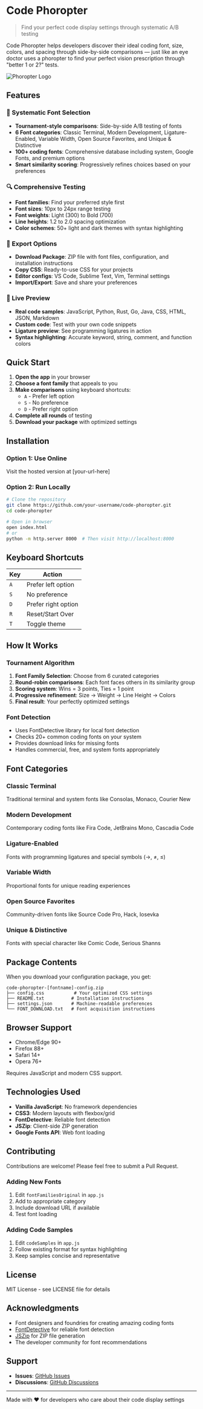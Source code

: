 # Code Phoropter

> Find your perfect code display settings through systematic A/B testing

Code Phoropter helps developers discover their ideal coding font, size, colors, and spacing through side-by-side comparisons — just like an eye doctor uses a phoropter to find your perfect vision prescription through "better 1 or 2?" tests.

![Phoropter Logo](b00e6c8f-2ff0-47b9-a833-bd9fab5fa2a4.png)

## Features

### 🎯 Systematic Font Selection
- **Tournament-style comparisons**: Side-by-side A/B testing of fonts
- **6 Font categories**: Classic Terminal, Modern Development, Ligature-Enabled, Variable Width, Open Source Favorites, and Unique & Distinctive
- **100+ coding fonts**: Comprehensive database including system, Google Fonts, and premium options
- **Smart similarity scoring**: Progressively refines choices based on your preferences

### 🔍 Comprehensive Testing
- **Font families**: Find your preferred style first
- **Font sizes**: 10px to 24px range testing
- **Font weights**: Light (300) to Bold (700)
- **Line heights**: 1.2 to 2.0 spacing optimization
- **Color schemes**: 50+ light and dark themes with syntax highlighting

### 💾 Export Options
- **Download Package**: ZIP file with font files, configuration, and installation instructions
- **Copy CSS**: Ready-to-use CSS for your projects
- **Editor configs**: VS Code, Sublime Text, Vim, Terminal settings
- **Import/Export**: Save and share your preferences

### 🎨 Live Preview
- **Real code samples**: JavaScript, Python, Rust, Go, Java, CSS, HTML, JSON, Markdown
- **Custom code**: Test with your own code snippets
- **Ligature preview**: See programming ligatures in action
- **Syntax highlighting**: Accurate keyword, string, comment, and function colors

## Quick Start

1. **Open the app** in your browser
2. **Choose a font family** that appeals to you
3. **Make comparisons** using keyboard shortcuts:
   - `A` - Prefer left option
   - `S` - No preference
   - `D` - Prefer right option
4. **Complete all rounds** of testing
5. **Download your package** with optimized settings

## Installation

### Option 1: Use Online
Visit the hosted version at [your-url-here]

### Option 2: Run Locally
```bash
# Clone the repository
git clone https://github.com/your-username/code-phoropter.git
cd code-phoropter

# Open in browser
open index.html
# or
python -m http.server 8000  # Then visit http://localhost:8000
```

## Keyboard Shortcuts

| Key | Action |
|-----|--------|
| `A` | Prefer left option |
| `S` | No preference |  
| `D` | Prefer right option |
| `R` | Reset/Start Over |
| `T` | Toggle theme |

## How It Works

### Tournament Algorithm
1. **Font Family Selection**: Choose from 6 curated categories
2. **Round-robin comparisons**: Each font faces others in its similarity group
3. **Scoring system**: Wins = 3 points, Ties = 1 point
4. **Progressive refinement**: Size → Weight → Line Height → Colors
5. **Final result**: Your perfectly optimized settings

### Font Detection
- Uses FontDetective library for local font detection
- Checks 20+ common coding fonts on your system
- Provides download links for missing fonts
- Handles commercial, free, and system fonts appropriately

## Font Categories

### Classic Terminal
Traditional terminal and system fonts like Consolas, Monaco, Courier New

### Modern Development  
Contemporary coding fonts like Fira Code, JetBrains Mono, Cascadia Code

### Ligature-Enabled
Fonts with programming ligatures and special symbols (→, ≠, ≤)

### Variable Width
Proportional fonts for unique reading experiences

### Open Source Favorites
Community-driven fonts like Source Code Pro, Hack, Iosevka

### Unique & Distinctive
Fonts with special character like Comic Code, Serious Shanns

## Package Contents

When you download your configuration package, you get:

```
code-phoropter-[fontname]-config.zip
├── config.css           # Your optimized CSS settings
├── README.txt          # Installation instructions
├── settings.json       # Machine-readable preferences
└── FONT_DOWNLOAD.txt   # Font acquisition instructions
```

## Browser Support

- Chrome/Edge 90+
- Firefox 88+
- Safari 14+
- Opera 76+

Requires JavaScript and modern CSS support.

## Technologies Used

- **Vanilla JavaScript**: No framework dependencies
- **CSS3**: Modern layouts with flexbox/grid
- **FontDetective**: Reliable font detection
- **JSZip**: Client-side ZIP generation
- **Google Fonts API**: Web font loading

## Contributing

Contributions are welcome! Please feel free to submit a Pull Request.

### Adding New Fonts
1. Edit `fontFamiliesOriginal` in `app.js`
2. Add to appropriate category
3. Include download URL if available
4. Test font loading

### Adding Code Samples
1. Edit `codeSamples` in `app.js`
2. Follow existing format for syntax highlighting
3. Keep samples concise and representative

## License

MIT License - see LICENSE file for details

## Acknowledgments

- Font designers and foundries for creating amazing coding fonts
- [FontDetective](https://github.com/wentin/font-detective) for reliable font detection
- [JSZip](https://stuk.github.io/jszip/) for ZIP file generation
- The developer community for font recommendations

## Support

- **Issues**: [GitHub Issues](https://github.com/your-username/code-phoropter/issues)
- **Discussions**: [GitHub Discussions](https://github.com/your-username/code-phoropter/discussions)

---

Made with ❤️ for developers who care about their code display settings